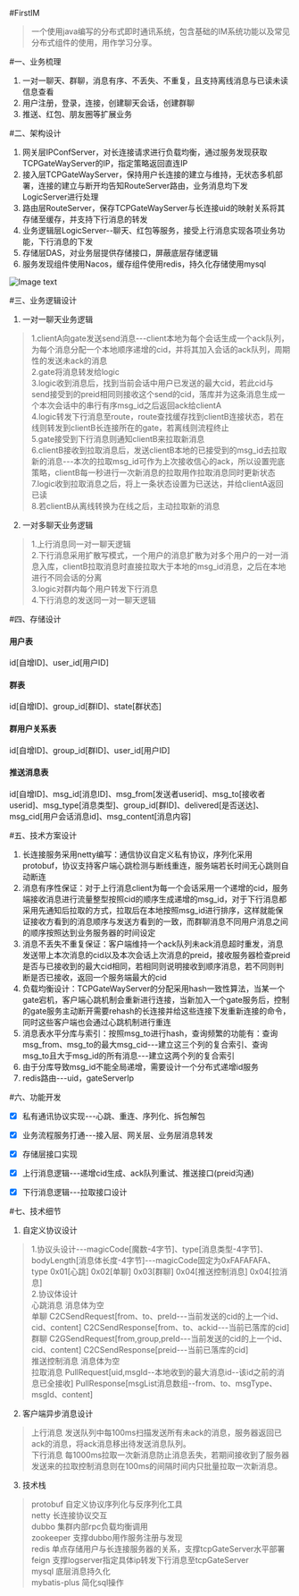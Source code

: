 #FirstIM
> 一个使用java编写的分布式即时通讯系统，包含基础的IM系统功能以及常见分布式组件的使用，用作学习分享。

#一、业务梳理
1. 一对一聊天、群聊，消息有序、不丢失、不重复，且支持离线消息与已读未读信息查看
2. 用户注册，登录，连接，创建聊天会话，创建群聊
3. 推送、红包、朋友圈等扩展业务

#二、架构设计
1. 网关层IPConfServer，对长连接请求进行负载均衡，通过服务发现获取TCPGateWayServer的IP，指定策略返回直连IP
2. 接入层TCPGateWayServer，保持用户长连接的建立与维持，无状态多机部署，连接的建立与断开均告知RouteServer路由，业务消息均下发LogicServer进行处理
3. 路由层RouteServer，保存TCPGateWayServer与长连接uid的映射关系将其存储至缓存，并支持下行消息的转发
4. 业务逻辑层LogicServer--聊天、红包等服务，接受上行消息实现各项业务功能，下行消息的下发
5. 存储层DAS，对业务层提供存储接口，屏蔽底层存储逻辑
6. 服务发现组件使用Nacos，缓存组件使用redis，持久化存储使用mysql

![Image text](https://gitee.com/potxxx/firstim/raw/master/image/架构图.jpg)

#三、业务逻辑设计
1. 一对一聊天业务逻辑
>1.clientA向gate发送send消息---client本地为每个会话生成一个ack队列，为每个消息分配一个本地顺序递增的cid，并将其加入会话的ack队列，周期性的发送未ack的消息  
>2.gate将消息转发给logic  
>3.logic收到消息后，找到当前会话中用户已发送的最大cid，若此cid与send接受到的preid相同则接收这个send的cid，落库并为这条消息生成一个本次会话中的串行有序msg_id之后返回ack给clientA  
>4.logic转发下行消息至route，route查找缓存找到clientB连接状态，若在线则转发到clientB长连接所在的gate，若离线则流程终止  
>5.gate接受到下行消息则通知clientB来拉取新消息  
>6.clientB接收到拉取消息后，发送clientB本地的已接受到的msg_id去拉取新的消息---本次的拉取msg_id可作为上次接收信心的ack，所以设置兜底策略，clientB每一秒进行一次新消息的拉取用作拉取消息同时更新状态  
>7.logic收到拉取消息之后，将上一条状态设置为已送达，并给clientA返回已读  
>8.若clientB从离线转换为在线之后，主动拉取新的消息
2. 一对多聊天业务逻辑
>1.上行消息同一对一聊天逻辑  
>2.下行消息采用扩散写模式，一个用户的消息扩散为对多个用户的一对一消息入库，clientB拉取消息时直接拉取大于本地的msg_id消息，之后在本地进行不同会话的分离  
>3.logic对群内每个用户转发下行消息  
>4.下行消息的发送同一对一聊天逻辑

#四、存储设计
#### 用户表
id[自增ID]、user_id[用户ID]
#### 群表
id[自增ID]、group_id[群ID]、state[群状态]
#### 群用户关系表
id[自增ID]、group_id[群ID]、user_id[用户ID]
#### 推送消息表
id[自增ID]、msg_id[消息ID]、msg_from[发送者userid]、msg_to[接收者userid]、msg_type[消息类型]、group_id[群ID]、delivered[是否送达]、msg_cid[用户会话消息id]、msg_content[消息内容]

#五、技术方案设计
1. 长连接服务采用netty编写：通信协议自定义私有协议，序列化采用protobuf，协议支持客户端心跳检测与断线重连，服务端若长时间无心跳则自动断连
2. 消息有序性保证：对于上行消息client为每一个会话采用一个递增的cid，服务端接收消息进行流量整型按照cid的顺序生成递增的msg_id，对于下行消息都采用先通知后拉取的方式，拉取后在本地按照msg_id进行排序，这样就能保证接收方看到的消息顺序与发送方看到的一致，而群聊消息不同用户消息之间的顺序按照达到业务服务器的时间设定
3. 消息不丢失不重复保证：客户端维持一个ack队列未ack消息超时重发，消息发送带上本次消息的cid以及本次会话上次消息的preid，接收服务器检查preid是否与已接收到的最大cid相同，若相同则说明接收到顺序消息，若不同则判断是否已接收，返回一个服务端最大的cid
4. 负载均衡设计：TCPGateWayServer的分配采用hash一致性算法，当某一个gate宕机，客户端心跳机制会重新进行连接，当新加入一个gate服务后，控制的gate服务主动断开需要rehash的长连接并给这些连接下发重新连接的命令，同时这些客户端也会通过心跳机制进行重连
5. 消息表水平分库与索引：按照msg_to进行hash，查询频繁的功能有：查询msg_from、msg_to的最大msg_cid---建立这三个列的复合索引、查询msg_to且大于msg_id的所有消息---建立这两个列的复合索引
6. 由于分库导致msg_id不能全局递增，需要设计一个分布式递增id服务  
7. redis路由---uid，gateServerIp  

#六、功能开发
* [x] 私有通讯协议实现---心跳、重连、序列化、拆包解包
* [x] 业务流程服务打通---接入层、网关层、业务层消息转发
* [x] 存储层接口实现
* [x] 上行消息逻辑---递增cid生成、ack队列重试、推送接口(preid沟通)
* [x] 下行消息逻辑---拉取接口设计


#七、技术细节
1. 自定义协议设计
>1.协议头设计---magicCode[魔数-4字节]、type[消息类型-4字节]、bodyLength[消息体长度-4字节]---magicCode固定为0xFAFAFAFA、type 0x01[心跳] 0x02[单聊] 0x03[群聊] 0x04[推送控制消息] 0x04[拉消息]  
>2.协议体设计  
> 心跳消息 消息体为空  
> 单聊 C2CSendRequest[from、to、preId---当前发送的cid的上一个id、cid、content] C2CSendResponse[from、to、ackid---当前已落库的cid]  
> 群聊 C2GSendRequest[from,group,preId---当前发送的cid的上一个id、cid、content] C2CSendResponse[preid---当前已落库的cid]  
> 推送控制消息 消息体为空  
> 拉取消息 PullRequest[uid,msgId--本地收到的最大消息id--该id之前的消息已全接收] PullResponse[msgList消息数组--from、to、msgType、msgId、content]

2. 客户端异步消息设计
> 上行消息 发送队列中每100ms扫描发送所有未ack的消息，服务器返回已ack的消息，将ack消息移出待发送消息队列。  
> 下行消息 每1000ms拉取一次新消息防止消息丢失，若期间接收到了服务器发送来的拉取控制消息则在100ms的间隔时间内只批量拉取一次新消息。  

3. 技术栈
> protobuf 自定义协议序列化与反序列化工具  
> netty 长连接协议交互  
> dubbo 集群内部rpc负载均衡调用  
> zookeeper 支撑dubbo用作服务注册与发现  
> redis 单点存储用户与长连接服务器的关系，支撑tcpGateServer水平部署  
> feign 支撑logserver指定具体ip转发下行消息至tcpGateServer  
> mysql 底层消息持久化  
> mybatis-plus 简化sql操作
